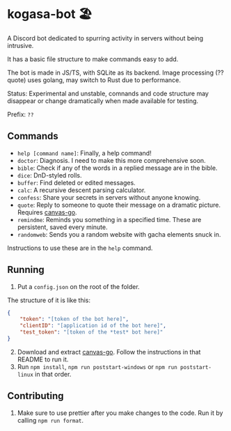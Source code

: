 # kogasa-bot 🏖️

A Discord bot dedicated to spurring activity in servers without being intrusive.

It has a basic file structure to make commands easy to add.

The bot is made in JS/TS, with SQLite as its backend. Image processing (??quote) uses golang, may switch to Rust due to performance.

Status: Experimental and unstable, comnands and code structure may disappear or change dramatically when made available for testing.

Prefix: `??`

## Commands
- `help [command name]`: Finally, a help command!
- `doctor`: Diagnosis. I need to make this more comprehensive soon.
- `bible`: Check if any of the words in a replied message are in the bible.
- `dice`: DnD-styled rolls.
- `buffer`: Find deleted or edited messages.
- `calc`: A recursive descent parsing calculator.
- `confess`: Share your secrets in servers without anyone knowing.
- `quote`: Reply to someone to quote their message on a dramatic picture. Requires [canvas-go](https://github.com/kogasacord/canvas-go).
- `remindme`: Reminds you something in a specified time. These are persistent, saved every minute.
- `randomweb`: Sends you a random website with gacha elements snuck in.

Instructions to use these are in the `help` command.

## Running
1. Put a `config.json` on the root of the folder.

The structure of it is like this:

```json
{
	"token": "[token of the bot here]",
	"clientID": "[application id of the bot here]",
	"test_token": "[token of the *test* bot here]"
}
```

2. Download and extract [canvas-go](https://github.com/kogasacord/canvas-go). Follow the instructions in that README to run it.
3. Run `npm install`, `npm run poststart-windows` or `npm run poststart-linux` in that order.

## Contributing

1. Make sure to use prettier after you make changes to the code. Run it by calling `npm run format`.
